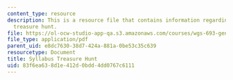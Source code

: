 ```yaml
---
content_type: resource
description: This is a resource file that contains information regarding syllabus
  treasure hunt.
file: https://ol-ocw-studio-app-qa.s3.amazonaws.com/courses/wgs-693-gender-race-and-the-complexities-of-science-and-technology-a-problem-based-learning-experiment-spring-2009/83f6ea638d1e412d0bdd4dd0767c6111_MITWGS_693S09_cal02.pdf
file_type: application/pdf
parent_uid: e8dc7630-38d7-424a-881a-0be53c35c639
resourcetype: Document
title: Syllabus Treasure Hunt
uid: 83f6ea63-8d1e-412d-0bdd-4dd0767c6111
---
```

